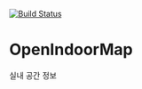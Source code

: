[![Build Status](https://travis-ci.org/Gaia3D/mago3d-openindoormap.svg?branch=master)](https://travis-ci.org/Gaia3D/mago3d-openindoormap)

# OpenIndoorMap
실내 공간 정보

